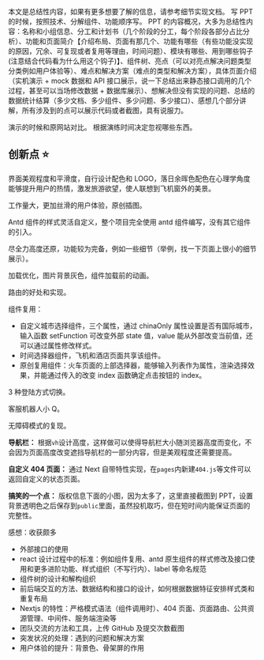 本文是总结性内容，如果有更多想要了解的信息，请参考细节实现文档。
写 PPT 的时候，按照技术、分解组件、功能顺序写。
PPT 的内容概况，大多为总结性内容：名称和小组信息、分工和计划书（几个阶段的分工，每个阶段各部分占比分析）、功能和页面简介【介绍布局、页面有那几个、功能有哪些（有些功能没实现的原因，冗余、可复现或者复用等理由，时间问题）、模块有哪些、用到哪些钩子(注意结合代码看为什么用这个钩子)】、组件树、亮点（可以对亮点解决问题类型分类例如用户体验等）、难点和解决方案（难点的类型和解决方案），具体页面介绍（实机演示 + mock 数据和 API 接口展示，说一下总结出来静态接口调用的几个过程，甚至可以当场修改数据 + 数据库展示）、想解决但没有实现的问题、总结的数据统计结算（多少文档、多少组件、多少问题、多少接口）、感想几个部分讲解，所有涉及到的点可以展示代码或者截图，具有说服力。

演示的时候和原网站对比。
根据演练时间决定忽视哪些东西。

## 创新点 ⭐

界面美观程度和平滑度，自行设计配色和 LOGO，落日余晖色配色在心理学角度能够提升用户的热情，激发旅游欲望，使人联想到飞机窗外的美景。

工作量大，更加丝滑的用户体验，原创插图。

Antd 组件的样式灵活自定义，整个项目完全使用 antd 组件编写，没有其它组件的引入。

尽全力高度还原，功能较为完备，例如一些细节（举例，找一下页面上很小的细节展示）。

加载优化，图片背景灰色，组件加载前的动画。

路由的好处和实现。

组件复用：

- 自定义城市选择组件，三个属性，通过 chinaOnly 属性设置是否有国际城市，输入函数 setFunction 可改变外部 state 值，value 能从外部改变当前值，还可以通过属性修改样式。
- 时间选择器组件，飞机和酒店页面共享该组件。
- 原创复用组件：火车页面的上部选择器，能够输入列表作为属性，渲染选择效果，并能通过传入的改变 index 函数确定点击按钮的 index。

3 种登陆方式切换。

客服机器人小 Q。

无障碍模式的复现。

**导航栏：** 根据`vh`设计高度，这样做可以使得导航栏大小随浏览器高度而变化，不会因为页面高度改变遮挡导航栏的一部分内容，但是美观程度还需要提高。

**自定义 404 页面：** 通过 Next 自带特性实现，在`pages`内新建`404.js`等文件可以返回自定义的状态页面。

**搞笑的一个点：** 版权信息下面的小图，因为太多了，这里直接截图到 PPT，设置背景透明色之后保存到`public`里面，虽然投机取巧，但在短时间内能保证页面的完整性。

感想：收获颇多

- 外部接口的使用
- react 设计过程中的标准：例如组件复用、antd 原生组件的样式修改及接口使用和更多进阶功能、样式组织（不写行内）、label 等命名规范
- 组件树的设计和解构组织
- 前后端交互的方法、数据结构和接口的设计，如何根据数据特征安排样式类和重复布局
- Nextjs 的特性：严格模式语法（组件调用时）、404 页面、页面路由、公共资源管理、中间件、服务端渲染等
- 团队交流的方法和工具，上传 GitHub 及提交次数截图
- 突发状况的处理：遇到的问题和解决方案
- 用户体验的提升：背景色、骨架屏的作用
